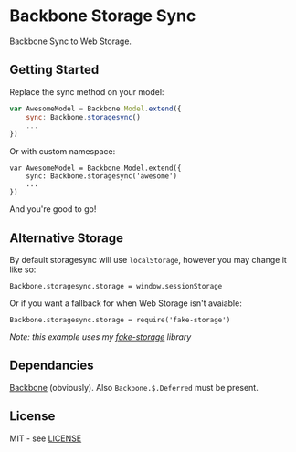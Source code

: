 Backbone Storage Sync
=====================

Backbone Sync to Web Storage.

Getting Started
---------------

Replace the sync method on your model:

```js
var AwesomeModel = Backbone.Model.extend({
	sync: Backbone.storagesync()
	...
})
```

Or with custom namespace:

```
var AwesomeModel = Backbone.Model.extend({
	sync: Backbone.storagesync('awesome')
	...
})
```

And you're good to go!

Alternative Storage
-------------------

By default storagesync will use `localStorage`, however you may change it like so:

```
Backbone.storagesync.storage = window.sessionStorage
```

Or if you want a fallback for when Web Storage isn't avaiable:

```
Backbone.storagesync.storage = require('fake-storage')
```

*Note: this example uses my [fake-storage](https://github.com/jacobbuck/fake-storage) library*

Dependancies
------------

[Backbone](http://backbonejs.org) (obviously). Also `Backbone.$.Deferred` must be present.

License
-------

MIT - see [LICENSE](LICENSE)